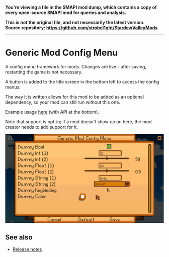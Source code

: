 **You're viewing a file in the SMAPI mod dump, which contains a copy of every open-source SMAPI mod
for queries and analysis.**

**This is _not_ the original file, and not necessarily the latest version.**  
**Source repository: https://github.com/strobel1ght/StardewValleyMods**

----

# Generic Mod Config Menu
A config menu framework for mods. Changes are live - after saving, restarting the game is not
necessary.

A button is added to the title screen in the bottom left to access the config menus.

The way it is written allows for this mod to be added as an optional dependency, so your mod can
still run without this one.

Example usage [here](https://gist.github.com/spacechase0/2d8d4dbffe5f2ce9457d2c891a8b99e3/) (with
API at the bottom).

Note that support is opt-in; if a mod doesn't show up on here, the mod creator needs to add support
for it.

![](screenshot.png)

## See also
* [Release notes](release-notes.md)
